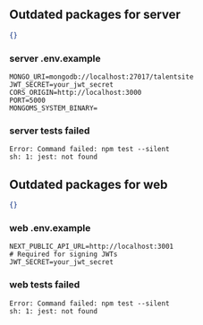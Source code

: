 ## Outdated packages for server

```json
{}

```
### server .env.example

```
MONGO_URI=mongodb://localhost:27017/talentsite
JWT_SECRET=your_jwt_secret
CORS_ORIGIN=http://localhost:3000
PORT=5000
MONGOMS_SYSTEM_BINARY=

```
### server tests failed

```
Error: Command failed: npm test --silent
sh: 1: jest: not found

```
## Outdated packages for web

```json
{}

```
### web .env.example

```
NEXT_PUBLIC_API_URL=http://localhost:3001
# Required for signing JWTs
JWT_SECRET=your_jwt_secret

```
### web tests failed

```
Error: Command failed: npm test --silent
sh: 1: jest: not found

```

